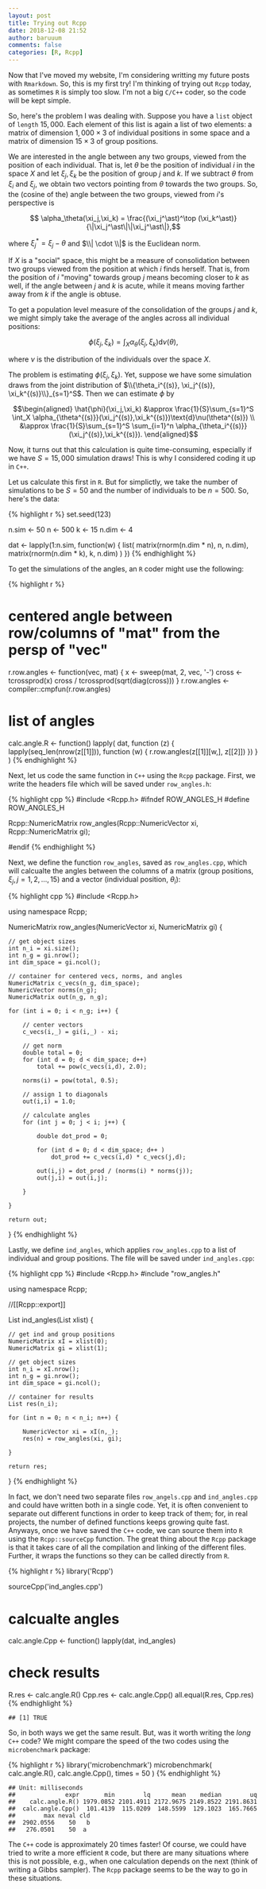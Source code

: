 ```yaml
---
layout: post
title: Trying out Rcpp
date: 2018-12-08 21:52
author: baruuum
comments: false
categories: [R, Rcpp]
---
```


Now that I've moved my website, I'm considering writting my future posts with `Rmarkdown`. So, this is my first try! I'm thinking of trying out `Rcpp` today, as sometimes `R` is simply too slow. I'm not a big `C/C++` coder, so the code will be kept simple.

So, here's the problem I was dealing with. Suppose you have a `list` object of `length` $15,000$. Each element of this list is again a list of two elements: a matrix of dimension $1,000\times 3$ of individual positions in some space and a matrix of dimension $15\times 3$ of group positions.

We are interested in the angle between any two groups, viewed from the position of each individual. That is, let $\theta$ be the position of individual $i$ in the space $X$ and let $\xi_j, \xi_k$ be the position of group $j$ and $k$. If we subtract $\theta$ from $\xi_i$ and $\xi_j$, we obtain two vectors pointing from $\theta$ towards the two groups. So, the (cosine of the) angle between the two groups, viewed from $i$'s perspective is

$$ \alpha_\theta(\xi_j,\xi_k) = \frac{(\xi_j^\ast)^\top (\xi_k^\ast)}{\|\xi_j^\ast\|\|\xi_j^\ast\|},$$

where $\xi_j^\ast = \xi_j - \theta$ and $\\| \cdot \\|$ is the Euclidean norm. 

If $X$ is a "social" space, this might be a measure of consolidation between two groups viewed from the position at which $i$ finds herself. That is, from the position of $i$ "moving" towards group $j$ means becoming closer to $k$ as well, if the angle between $j$ and $k$ is acute, while it means moving farther away from $k$ if the angle is obtuse. 

To get a population level measure of the consolidation of the groups $j$ and $k$, we might simply take the average of the angles across all individual positions:

$$\phi(\xi_j,\xi_k) = \int_X \alpha_\theta(\xi_j,\xi_k) \text{d}\nu(\theta),$$

where $\nu$ is the distribution of the individuals over the space $X$. 

The problem is estimating $\phi(\xi_j,\xi_k)$. Yet, suppose we have some simulation draws from the joint distribution of $\\{\theta_i^{(s)}, \xi_j^{(s)}, \xi_k^{(s)}\\}_{s=1}^S$. Then we can estimate $\phi$ by 

$$\begin{aligned}
\hat{\phi}(\xi_j,\xi_k) &\approx \frac{1}{S}\sum_{s=1}^S \int_X \alpha_{\theta^{(s)}}(\xi_j^{(s)},\xi_k^{(s)})\text{d}\nu(\theta^{(s)}) \\
&\approx \frac{1}{S}\sum_{s=1}^S \sum_{i=1}^n \alpha_{\theta_i^{(s)}}(\xi_j^{(s)},\xi_k^{(s)}).
\end{aligned}$$

Now, it turns out that this calculation is quite time-consuming, especially if we have $S=15,000$ simulation draws! This is why I considered coding it up in `C++`. 

Let us calculate this first in `R`. But for simplictly, we take the number of simulations to be $S = 50$ and the number of individuals to be $n = 500$. So, here's the data:

{% highlight r %}
set.seed(123)

n.sim <- 50
n <- 500
k <- 15
n.dim <- 4

dat <- lapply(1:n.sim, function(w) {
        list(
            matrix(rnorm(n.dim * n), n, n.dim),
            matrix(rnorm(n.dim * k), k, n.dim)
        )
    })
{% endhighlight %}

To get the simulations of the angles, an `R` coder might use the following:

{% highlight r %}
# centered angle between row/columns of "mat" from the persp of "vec"
r.row.angles <- function(vec, mat) {
    x <- sweep(mat, 2, vec, '-')
    cross <- tcrossprod(x)
    cross / tcrossprod(sqrt(diag(cross)))
}
r.row.angles <- compiler::cmpfun(r.row.angles)

# list of angles
calc.angle.R <- function() lapply(
    dat, function (z) {
        lapply(seq_len(nrow(z[[1]])), function (w) {
            r.row.angles(z[[1]][w,], z[[2]])
        })
    }
)
{% endhighlight %}

Next, let us code the same function in `C++` using the `Rcpp` package. First, we write the headers file which will be saved under `row_angles.h`:

{% highlight cpp %}
#include <Rcpp.h>
#ifndef ROW_ANGLES_H
#define ROW_ANGLES_H

Rcpp::NumericMatrix row_angles(Rcpp::NumericVector xi,
                               Rcpp::NumericMatrix gi);
                               
#endif
{% endhighlight %}

Next, we define the function `row_angles`, saved as `row_angles.cpp`, which will calcualte the angles between the columns of a matrix (group positions, $\xi_j, j=1,2,...,15$) and a vector (individual position, $\theta_i$):

{% highlight cpp %}
#include <Rcpp.h>

using namespace Rcpp;

NumericMatrix row_angles(NumericVector xi, NumericMatrix gi) {

    // get object sizes
    int n_i = xi.size();
    int n_g = gi.nrow();
    int dim_space = gi.ncol();
    
    // container for centered vecs, norms, and angles
    NumericMatrix c_vecs(n_g, dim_space);
    NumericVector norms(n_g);
    NumericMatrix out(n_g, n_g);
    
    for (int i = 0; i < n_g; i++) {
    
        // center vectors
        c_vecs(i,_) = gi(i,_) - xi;
    
        // get norm
        double total = 0;
        for (int d = 0; d < dim_space; d++)
            total += pow(c_vecs(i,d), 2.0);
    
        norms(i) = pow(total, 0.5);
    
        // assign 1 to diagonals
        out(i,i) = 1.0;
    
        // calculate angles
        for (int j = 0; j < i; j++) {
    
            double dot_prod = 0;
    
            for (int d = 0; d < dim_space; d++ )
                dot_prod += c_vecs(i,d) * c_vecs(j,d);
    
            out(i,j) = dot_prod / (norms(i) * norms(j));
            out(j,i) = out(i,j);
    
        }

    }

    return out;
    
}
{% endhighlight %}

Lastly, we define `ind_angles`, which applies `row_angles.cpp` to a list of individual and group positions. The file will be saved under `ind_angles.cpp`:

{% highlight cpp %}
#include <Rcpp.h>
#include "row_angles.h"

using namespace Rcpp;

//[[Rcpp::export]]

List ind_angles(List xlist) {
    
    // get ind and group positions
    NumericMatrix xI = xlist(0);
    NumericMatrix gi = xlist(1);
    
    // get object sizes
    int n_i = xI.nrow();
    int n_g = gi.nrow();
    int dim_space = gi.ncol();
    
    // container for results
    List res(n_i);

    for (int n = 0; n < n_i; n++) {
        
        NumericVector xi = xI(n,_);
        res(n) = row_angles(xi, gi);
    
    }
    
    return res;
}
{% endhighlight %}

In fact, we don't need two separate files `row_angels.cpp` and `ind_angles.cpp` and could have written both in a single code. Yet, it is often convenient to separate out different functions in order to keep track of them; for, in real projects, the number of defined functions keeps growing quite fast. Anyways, once we have saved the `C++` code, we can source them into `R` using the `Rcpp::sourceCpp` function. The great thing about the `Rcpp` package is that it takes care of all the compilation and linking of the different files. Further, it wraps the functions so they can be called directly from `R`. 

{% highlight r %}
library('Rcpp')

sourceCpp('ind_angles.cpp')

# calcualte angles
calc.angle.Cpp <- function() lapply(dat, ind_angles)

# check results
R.res <- calc.angle.R()
Cpp.res <- calc.angle.Cpp()
all.equal(R.res, Cpp.res)
{% endhighlight %}

    ## [1] TRUE

So, in both ways we get the same result. But, was it worth writing the _long_ `C++` code? We might compare the speed of the two codes using the `microbenchmark` package:

{% highlight r %}
library('microbenchmark')
microbenchmark(
    calc.angle.R(),
    calc.angle.Cpp(),
    times = 50
)
{% endhighlight %}

    ## Unit: milliseconds
    ##              expr       min        lq      mean    median        uq
    ##    calc.angle.R() 1979.0852 2101.4911 2172.9675 2149.8522 2191.8631
    ##  calc.angle.Cpp()  101.4139  115.0209  148.5599  129.1023  165.7665
    ##        max neval cld
    ##  2902.0556    50   b
    ##   276.0501    50  a

The `C++` code is approximately 20 times faster! Of course, we could have tried to write a more efficient `R` code, but there are many situations where this is not possible, e.g., when one calculation depends on the next (think of writing a Gibbs sampler). The `Rcpp` package seems to be the way to go in these situations.
